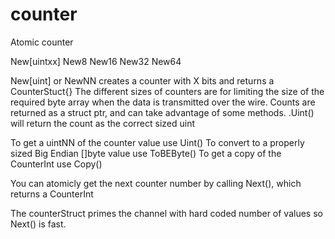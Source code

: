 # counter
Atomic counter

New[uintxx]
New8
New16
New32
New64

New[uint] or NewNN creates a counter with X bits and returns a CounterStuct{}
The different sizes of counters are for limiting the size of the required byte array when
the data is transmitted over the wire.  Counts are returned as a struct ptr, and can take 
advantage of some methods.  .Uint() will return the count as the correct sized uint

To get a uintNN of the counter value use Uint()
To convert to a properly sized Big Endian []byte value use ToBEByte()
To get a copy of the CounterInt use Copy()

You can atomicly get the next counter number by calling Next(), which returns a CounterInt

The counterStruct primes the channel with hard coded number of values so Next() is fast.

